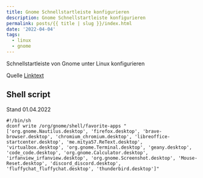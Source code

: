 ```yaml
---
title: Gnome Schnellstartleiste konfigurieren
description: Gnome Schnellstartleiste konfigurieren
permalink: posts/{{ title | slug }}/index.html
date: '2022-04-04'
tags:
  - linux
  - gnome
---
```


Schnellstartleiste von Gnome unter Linux konfigurieren

Quelle [Linktext](URL)

## Shell script 
Stand 01.04.2022

    #!/bin/sh
    dconf write /org/gnome/shell/favorite-apps "['org.gnome.Nautilus.desktop', 'firefox.desktop', 'brave-browser.desktop', 'chromium_chromium.desktop', 'libreoffice-startcenter.desktop', 'me.mitya57.ReText.desktop', 'virtualbox.desktop', 'org.gnome.Terminal.desktop', 'geany.desktop', 'code_code.desktop', 'org.gnome.Calculator.desktop', 'irfanview_irfanview.desktop', 'org.gnome.Screenshot.desktop', 'Mouse-Reset.desktop', 'discord_discord.desktop', 'fluffychat_fluffychat.desktop', 'thunderbird.desktop']"
